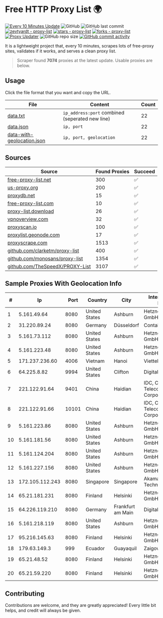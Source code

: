 
# Free HTTP Proxy List 🌍

[![Every 10 Minutes Update](https://github.com/mertguvencli/http-proxy-list/actions/workflows/main.yml/badge.svg?branch=main)](https://github.com/mertguvencli/http-proxy-list/actions/workflows/main.yml)
![GitHub](https://img.shields.io/github/license/mertguvencli/http-proxy-list)
![GitHub last commit](https://img.shields.io/github/last-commit/mertguvencli/http-proxy-list)
[![zevtyardt - proxy-list](https://img.shields.io/static/v1?label=zevtyardt&message=proxy-list&color=blue&logo=github)](https://github.com/zevtyardt/proxy-list "Go to GitHub repo")
[![stars - proxy-list](https://img.shields.io/github/stars/zevtyardt/proxy-list?style=social)](https://github.com/zevtyardt/proxy-list)
[![forks - proxy-list](https://img.shields.io/github/forks/zevtyardt/proxy-list?style=social)](https://github.com/zevtyardt/proxy-list)
[![Proxy Updater](https://github.com/zevtyardt/proxy-list/workflows/Proxy%20Updater/badge.svg)](https://github.com/zevtyardt/proxy-list/actions?query=workflow:"Proxy+Updater")
![GitHub repo size](https://img.shields.io/github/repo-size/zevtyardt/proxy-list)
[![GitHub commit activity](https://img.shields.io/github/commit-activity/m/zevtyardt/proxy-list?logo=commits)](https://github.com/zevtyardt/proxy-list/commits/main)

It is a lightweight project that, every 10 minutes, scrapes lots of free-proxy sites, validates if it works, and serves a clean proxy list.

> Scraper found **7074** proxies at the latest update. Usable proxies are below.

## Usage

Click the file format that you want and copy the URL.

|File|Content|Count|
|----|-------|-----|
|[data.txt](https://raw.githubusercontent.com/mertguvencli/http-proxy-list/main/proxy-list/data.txt)|`ip_address:port` combined (seperated new line)|22|
|[data.json](https://raw.githubusercontent.com/mertguvencli/http-proxy-list/main/proxy-list/data.json)|`ip, port`|22|
|[data-with-geolocation.json](https://raw.githubusercontent.com/mertguvencli/http-proxy-list/main/proxy-list/data-with-geolocation.json)|`ip, port, geolocation`|22|

## Sources

|Source|Found Proxies|Succeed|
|------|-------------|-------|
|[free-proxy-list.net](https://free-proxy-list.net)|300|✅|
|[us-proxy.org](https://www.us-proxy.org)|200|✅|
|[proxydb.net](http://proxydb.net)|15|✅|
|[free-proxy-list.com](https://free-proxy-list.com/?page=&port=&type%5B%5D=http&type%5B%5D=https&up_time=0&search=Search)|10|✅|
|[proxy-list.download](https://www.proxy-list.download/HTTP)|26|✅|
|[vpnoverview.com](https://vpnoverview.com/privacy/anonymous-browsing/free-proxy-servers)|32|✅|
|[proxyscan.io](https://www.proxyscan.io)|100|✅|
|[proxylist.geonode.com](https://proxylist.geonode.com/api/proxy-list?limit=300&page=1&sort_by=lastChecked&sort_type=desc&protocols=http,https)|17|✅|
|[proxyscrape.com](https://api.proxyscrape.com/v2/?request=displayproxies&protocol=http&timeout=10000&country=all&ssl=all&anonymity=all)|1513|✅|
|[github.com/clarketm/proxy-list](https://raw.githubusercontent.com/clarketm/proxy-list/master/proxy-list-raw.txt)|400|✅|
|[github.com/monosans/proxy-list](https://raw.githubusercontent.com/monosans/proxy-list/main/proxies/http.txt)|1354|✅|
|[github.com/TheSpeedX/PROXY-List](https://raw.githubusercontent.com/TheSpeedX/PROXY-List/master/http.txt)|3107|✅|


## Sample Proxies With Geolocation Info

|#|Ip|Port|Country|City|Internet Service Provider|
|-|--|----|-------|----|-------------------------|
|1|5.161.49.64|8080|United States|Ashburn|Hetzner Online GmbH|
|2|31.220.89.24|8080|Germany|Düsseldorf|Contabo GmbH|
|3|5.161.73.112|8080|United States|Ashburn|Hetzner Online GmbH|
|4|5.161.223.48|8080|United States|Ashburn|Hetzner Online GmbH|
|5|171.237.236.60|4006|Vietnam|Hanoi|Viettel Corporation|
|6|64.225.8.82|9994|United States|Clifton|DigitalOcean, LLC|
|7|221.122.91.64|9401|China|Haidian|IDC, China Telecommunications Corporation|
|8|221.122.91.66|10101|China|Haidian|IDC, China Telecommunications Corporation|
|9|5.161.223.86|8080|United States|Ashburn|Hetzner Online GmbH|
|10|5.161.181.56|8080|United States|Ashburn|Hetzner Online GmbH|
|11|5.161.124.204|8080|United States|Ashburn|Hetzner Online GmbH|
|12|5.161.227.156|8080|United States|Ashburn|Hetzner Online GmbH|
|13|172.105.112.243|8080|Singapore|Singapore|Akamai Technologies|
|14|65.21.181.231|8080|Finland|Helsinki|Hetzner Online GmbH|
|15|64.226.119.210|8080|Germany|Frankfurt am Main|DigitalOcean, LLC|
|16|5.161.218.119|8080|United States|Ashburn|Hetzner Online GmbH|
|17|95.216.145.63|8080|Finland|Helsinki|Hetzner Online GmbH|
|18|179.63.149.3|999|Ecuador|Guayaquil|Zaigover S.A|
|19|65.21.48.52|8080|Finland|Helsinki|Hetzner Online GmbH|
|20|65.21.59.220|8080|Finland|Helsinki|Hetzner Online GmbH|



## Contributing

Contributions are welcome, and they are greatly appreciated! Every
little bit helps, and credit will always be given.

